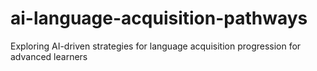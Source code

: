 # ai-language-acquisition-pathways
Exploring AI-driven strategies for language acquisition progression for advanced learners
